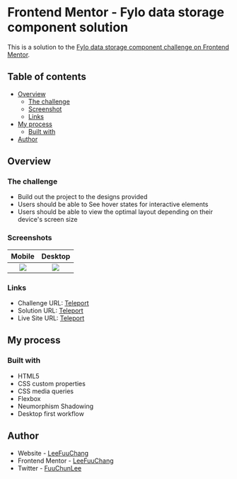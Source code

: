 # Frontend Mentor - Fylo data storage component solution

This is a solution to the [Fylo data storage component challenge on Frontend Mentor](https://www.frontendmentor.io/challenges/fylo-data-storage-component-1dZPRbV5n).

## Table of contents
- [Overview](#Overview)
  - [The challenge](#The-challenge)
  - [Screenshot](#Screenshots)
  - [Links](#Links)
- [My process](#My-process)
  - [Built with](#Built-with)
- [Author](#Author)

## Overview
### The challenge
- Build out the project to the designs provided
- Users should be able to See hover states for interactive elements
- Users should be able to view the optimal layout depending on their device's screen size
### Screenshots
| Mobile | Desktop |
| :-: | :-: |
|![](https://i.imgur.com/WYJSgx7.jpg)|![](https://i.imgur.com/dsj0FU1.jpg)|
### Links
- Challenge URL: [Teleport](https://www.frontendmentor.io/challenges/fylo-data-storage-component-1dZPRbV5n)
- Solution URL: [Teleport](https://github.com/LeeFuuChang/Fylo-data-storage-component)
- Live Site URL: [Teleport](https://leefuuchang.github.io/Fylo-data-storage-component/)

## My process
### Built with
- HTML5
- CSS custom properties
- CSS media queries
- Flexbox
- Neumorphism Shadowing
- Desktop first workflow

## Author
- Website - [LeeFuuChang](https://www.leefuuchang.in)
- Frontend Mentor - [LeeFuuChang](https://www.frontendmentor.io/profile/LeeFuuChang)
- Twitter - [FuuChunLee](https://twitter.com/FuuChunLee)
